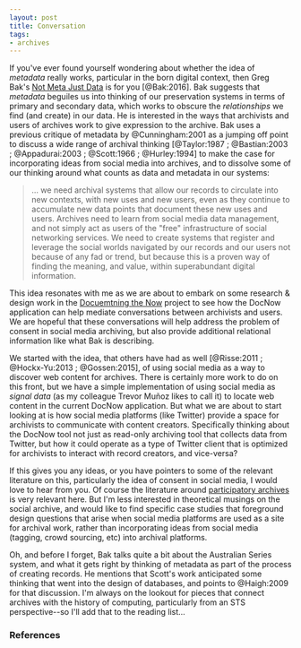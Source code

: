 ```yaml
---
layout: post
title: Conversation
tags:
- archives
---
```



If you've ever found yourself wondering about whether the idea of *metadata* really works, particular in the born digital context, then Greg Bak's [Not Meta Just Data](https://www.tandfonline.com/action/showCitFormats?doi=10.1080%2F15332748.2017.1413974) is for you [@Bak:2016]. Bak suggests that *metadata* beguiles us into thinking of our preservation systems in terms of primary and secondary data, which works to obscure the *relationships* we find (and create) in our data. He is interested in the ways that archivists and users of archives work to give expression to the archive. Bak uses a previous critique of metadata by @Cunningham:2001 as a jumping off point to discuss a wide range of archival thinking [@Taylor:1987 ; @Bastian:2003 ; @Appadurai:2003 ; @Scott:1966 ; @Hurley:1994] to make the case for incorporating ideas from social media into archives, and to dissolve some of our thinking around what counts as data and metadata in our systems:

> ... we need archival systems that allow our records to circulate into new contexts, with new uses and new users, even as they continue to accumulate new data points that document these new uses and users. Archives need to learn from social media data management, and not simply act as users of the "free" infrastructure of social networking services. We need to create systems that register and leverage the social worlds navigated by our records and our users not because of any fad or trend, but because this is a proven way of finding the meaning, and value, within superabundant digital information.

This idea resonates with me as we are about to embark on some research & design work in the [Docuemtning the Now](https://www.docnow.io) project to see how the DocNow application can help mediate conversations between archivists and users. We are hopeful that these conversations will help address the problem of consent in  social media archiving, but also provide additional relational information like what Bak is describing.

We started with the idea, that others have had as well [@Risse:2011 ; @Hockx-Yu:2013 ; @Gossen:2015], of using social media as a way to discover web content for archives. There is certainly more work to do on this front, but we have a simple implementation of using social media as *signal data* (as my colleague Trevor Muñoz likes to call it) to locate web content in the current DocNow application. But what we are about to start looking at is how social media platforms (like Twitter) provide a space for archivists to communicate with content creators. Specifically thinking about the DocNow tool not just as read-only archiving tool that collects data from Twitter, but how it could operate as a type of Twitter client that is optimized for archivists to interact with record creators, and vice-versa?

If this gives you any ideas, or you have pointers to some of the relevant literature on this, particularly the idea of consent in social media, I would love to hear from you. Of course the literature around [participatory archives](http://www.archivejournal.net/essays/participatory-archives/) is very relevant here. But I'm less interested in theoretical musings on the social archive, and would like to find specific case studies that foreground design questions that arise when social media platforms are used as a site for archival work, rather than incorporating ideas from social media (tagging, crowd sourcing, etc) into archival platforms.

Oh, and before I forget, Bak talks quite a bit about the Australian Series system, and what it gets right by thinking of metadata as part of the process of creating records. He mentions that Scott's work anticipated some thinking that went into the design of databases, and points to @Haigh:2009 for that discussion. I'm always on the lookout for pieces that connect archives with the history of computing, particularly from an STS perspective--so I'll add that to the reading list...

### References
